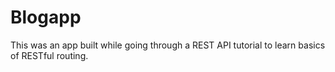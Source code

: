 # Blogapp

This was an app built while going through a REST API tutorial to learn basics of RESTful routing.

